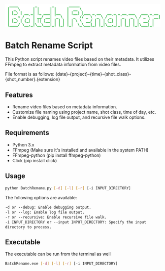 ![Wordmark](https://github.com/kolapy/BatchRename/blob/main/batchrenamer.png)

# Batch Rename Script

This Python script renames video files based on their metadata. It utilizes FFmpeg to extract metadata information from video files.

File format is as follows: {date}-{project}-{time}-{shot_class}-{shot_number}.{extension}

## Features

- Rename video files based on metadata information.
- Customize file naming using project name, shot class, time of day, etc.
- Enable debugging, log file output, and recursive file walk options.

## Requirements

- Python 3.x
- FFmpeg (Make sure it's installed and available in the system PATH)
- FFmpeg-python (pip install ffmpeg-python)
- Click (pip install click)

## Usage

```bash
python BatchRename.py [-d] [-l] [-r] [-i INPUT_DIRECTORY]
```

The following options are available:

    -d or --debug: Enable debugging output.
    -l or --log: Enable log file output.
    -r or --recursive: Enable recursive file walk.
    -i INPUT_DIRECTORY or --input INPUT_DIRECTORY: Specify the input directory to process.

## Executable

The executable can be run from the terminal as well

```bash
BatchRename.exe [-d] [-l] [-r] [-i INPUT_DIRECTORY]
```